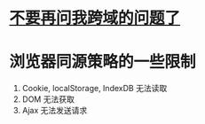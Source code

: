 # [不要再问我跨域的问题了](https://segmentfault.com/a/1190000015597029)

# 浏览器同源策略的一些限制

1. Cookie, localStorage, IndexDB 无法读取
2. DOM 无法获取
3. Ajax 无法发送请求


